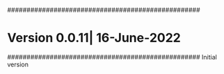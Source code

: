 ##################################################
# Version 0.0.11| 16-June-2022
##################################################
Initial version
